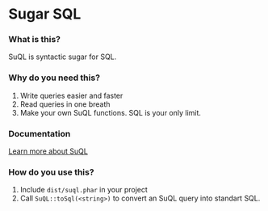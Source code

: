 # Sugar SQL
### What is this?
SuQL is syntactic sugar for SQL.
### Why do you need this?
1. Write queries easier and faster
2. Read queries in one breath
3. Make your own SuQL functions. SQL is your only limit.
### Documentation
[Learn more about SuQL](https://github.com/sagittaracc/suql/wiki/Documentation)
### How do you use this?
1. Include `dist/suql.phar` in your project
2. Call `SuQL::toSql(<string>)` to convert an SuQL query into standart SQL.
